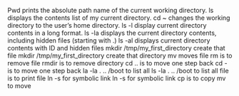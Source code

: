 Pwd prints the absolute path name of the current working directory.
ls displays the contents list of my current directory.
cd ~ changes the working directory to the user’s home directory.
ls -l display current directory contents in a long format.
ls -la displays the current directory contents, including hidden files (starting with .)
ls -al displays current directory contents with ID and hidden files
mkdir /tmp/my_first_directory create that file
mkdir /tmp/my_first_directory create that directory
mv moves file
rm is to remove file
rmdir is to remove directory
cd .. is to move one step back
cd - is to move one step back
la -la . .. /boot to list all
ls -la . .. /boot to list all
file is to print file
ln -s for symbolic link
ln -s for symbolic link
cp is to copy
mv to move
